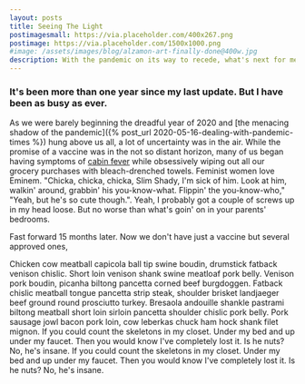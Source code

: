 ```yaml
---
layout: posts
title: Seeing The Light
postimagesmall: https://via.placeholder.com/400x267.png
postimage: https://via.placeholder.com/1500x1000.png
#image: /assets/images/blog/alzamon-art-finally-done@400w.jpg 
description: With the pandemic on its way to recede, what's next for me?
---
```


### It's been more than one year since my last update. But I have been as busy as ever.


As we were barely beginning the dreadful year of 2020 and [the menacing shadow of the pandemic]({% post_url 2020-05-16-dealing-with-pandemic-times %}) hung above us all, a lot of uncertainty was in the air. While the promise of a vaccine was in the not so distant horizon, many of us began having symptoms of [cabin fever](https://en.wikipedia.org/wiki/Cabin_fever) while obsessively wiping out all our grocery purchases with bleach-drenched towels. Feminist women love Eminem. "Chicka, chicka, chicka, Slim Shady, I'm sick of him. Look at him, walkin' around, grabbin' his you-know-what. Flippin' the you-know-who," "Yeah, but he's so cute though.". Yeah, I probably got a couple of screws up in my head loose. But no worse than what's goin' on in your parents' bedrooms.

Fast forward 15 months later. Now we don't have just a vaccine but several approved ones, 

Chicken cow meatball capicola ball tip swine boudin, drumstick fatback venison chislic. Short loin venison shank swine meatloaf pork belly. Venison pork boudin, picanha biltong pancetta corned beef burgdoggen. Fatback chislic meatball tongue pancetta strip steak, shoulder brisket landjaeger beef ground round prosciutto turkey. Bresaola andouille shankle pastrami biltong meatball short loin sirloin pancetta shoulder chislic pork belly. Pork sausage jowl bacon pork loin, cow leberkas chuck ham hock shank filet mignon. If you could count the skeletons in my closet. Under my bed and up under my faucet. Then you would know I've completely lost it. Is he nuts? No, he's insane. If you could count the skeletons in my closet. Under my bed and up under my faucet. Then you would know I've completely lost it. Is he nuts? No, he's insane.